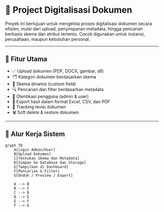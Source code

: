 # 📄 Project Digitalisasi Dokumen

Proyek ini bertujuan untuk mengelola proses digitalisasi dokumen secara efisien, mulai dari upload, penyimpanan metadata, hingga pencarian berbasis skema dan atribut tertentu. Cocok digunakan untuk instansi, perusahaan, maupun kebutuhan personal.

---

## 🚀 Fitur Utama

- ✅ Upload dokumen (PDF, DOCX, gambar, dll)
- 🗂️ Kategori dokumen berdasarkan skema
- 🧩 Skema dinamis (custom field)
- 🔍 Pencarian dan filter berdasarkan metadata
- 🔐 Otentikasi pengguna (admin & user)
- 🧾 Export hasil dalam format Excel, CSV, dan PDF
- 🔄 Tracking revisi dokumen
- 🗑️ Soft delete & restore dokumen

---

## 🧭 Alur Kerja Sistem

```mermaid
graph TD
    A[Login Admin/User]
    B[Upload Dokumen]
    C[Tentukan Skema dan Metadata]
    D[Simpan ke Database dan Storage]
    E[Tampilkan di Dashboard]
    F[Pencarian & Filter]
    G[Unduh / Preview / Export]

    A --> B
    B --> C
    C --> D
    D --> E
    E --> F
    F --> G
